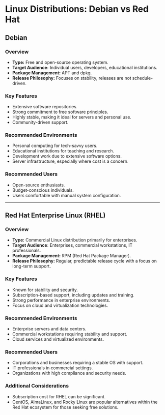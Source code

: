 
# Linux Distributions: Debian vs Red Hat

## Debian

### Overview
- **Type:** Free and open-source operating system.
- **Target Audience:** Individual users, developers, educational institutions.
- **Package Management:** APT and dpkg.
- **Release Philosophy:** Focuses on stability, releases are not schedule-driven.

### Key Features
- Extensive software repositories.
- Strong commitment to free software principles.
- Highly stable, making it ideal for servers and personal use.
- Community-driven support.

### Recommended Environments
- Personal computing for tech-savvy users.
- Educational institutions for teaching and research.
- Development work due to extensive software options.
- Server infrastructure, especially where cost is a concern.

### Recommended Users
- Open-source enthusiasts.
- Budget-conscious individuals.
- Users comfortable with manual system configuration.

---

## Red Hat Enterprise Linux (RHEL)

### Overview
- **Type:** Commercial Linux distribution primarily for enterprises.
- **Target Audience:** Enterprises, commercial workstations, IT professionals.
- **Package Management:** RPM (Red Hat Package Manager).
- **Release Philosophy:** Regular, predictable release cycle with a focus on long-term support.

### Key Features
- Known for stability and security.
- Subscription-based support, including updates and training.
- Strong performance in enterprise environments.
- Focus on cloud and virtualization technologies.

### Recommended Environments
- Enterprise servers and data centers.
- Commercial workstations requiring stability and support.
- Cloud services and virtualized environments.

### Recommended Users
- Corporations and businesses requiring a stable OS with support.
- IT professionals in commercial settings.
- Organizations with high compliance and security needs.

### Additional Considerations
- Subscription cost for RHEL can be significant.
- CentOS, AlmaLinux, and Rocky Linux are popular alternatives within the Red Hat ecosystem for those seeking free solutions.
